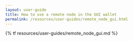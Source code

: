 ```yaml
---
layout: user-guide
title: How to use a remote node in the GUI wallet
permalink: /resources/user-guides/remote_node_gui.html
---
```


{% tf resources/user-guides/remote_node_gui.md %}